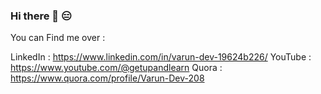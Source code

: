 ### Hi there 👋 😑

<!--
**Varundev0620/varundev0620** is a ✨ _special_ ✨ repository because its `README.md` (this file) appears on your GitHub profile.

Here are some ideas to get you started:

- 🔭 I’m currently working on ...
- 🌱 I’m currently learning ...
- 👯 I’m looking to collaborate on ...
- 🤔 I’m looking for help with ...
- 💬 Ask me about ...
- 📫 How to reach me: ...
- 😄 Pronouns: ...
- ⚡ Fun fact: ...
-->

You can Find me over : 

LinkedIn : https://www.linkedin.com/in/varun-dev-19624b226/
YouTube  : https://www.youtube.com/@getupandlearn
Quora    : https://www.quora.com/profile/Varun-Dev-208
